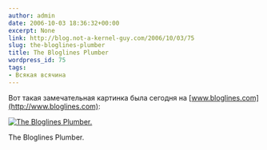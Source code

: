 ```yaml
---
author: admin
date: 2006-10-03 18:36:32+00:00
excerpt: None
link: http://blog.not-a-kernel-guy.com/2006/10/03/75
slug: the-bloglines-plumber
title: The Bloglines Plumber
wordpress_id: 75
tags:
- Всякая всячина
---
```


Вот такая замечательная картинка была сегодня на [www.bloglines.com](http://www.bloglines.com):

[![The Bloglines Plumber.](/2006/10/bloglines_plumber.thumbnail.png)](/2006/10/bloglines_plumber.png)

The Bloglines Plumber.
